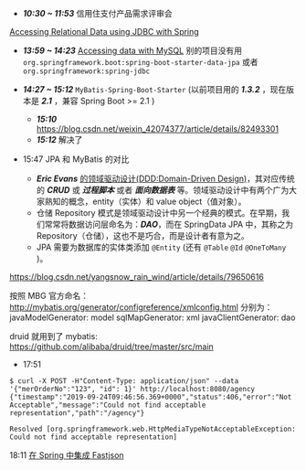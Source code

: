 * ***10:30 ~ 11:53*** 信用住支付产品需求评审会

[Accessing Relational Data using JDBC with Spring](https://spring.io/guides/gs/relational-data-access/)

* ***13:59 ~ 14:23*** [Accessing data with MySQL](https://spring.io/guides/gs/accessing-data-mysql/) 别的项目没有用 ```org.springframework.boot:spring-boot-starter-data-jpa``` 或者 ```org.springframework:spring-jdbc```
* ***14:27 ~ 15:12*** ```MyBatis-Spring-Boot-Starter``` (以前项目用的 ***1.3.2*** ，现在版本是 ***2.1*** ，兼容 Spring Boot >= 2.1 )
	* ***15:10*** https://blog.csdn.net/weixin_42074377/article/details/82493301
	* ***15:12*** 解决了

* 15:47 JPA 和 MyBatis 的对比
	* ***Eric Evans*** [的领域驱动设计(DDD:Domain-Driven Design)](https://www.jdon.com/ddd.html)，其对应传统的 ***CRUD*** 或 ***过程脚本*** 或者 ***面向数据表*** 等。领域驱动设计中有两个广为大家熟知的概念，entity（实体）和 value object（值对象）。
	* 仓储 Repository 模式是领域驱动设计中另一个经典的模式。在早期，我们常常将数据访问层命名为：***DAO***，而在 SpringData JPA 中，其称之为 Repository（仓储），这也不是巧合，而是设计者有意为之。
	* JPA 需要为数据库的实体类添加 ```@Entity``` (还有 ```@Table``` ```@Id``` ```@OneToMany``` )。

https://blog.csdn.net/yangsnow_rain_wind/article/details/79650616

按照 MBG 官方命名：http://mybatis.org/generator/configreference/xmlconfig.html
分别为：
javaModelGenerator: model
sqlMapGenerator: xml
javaClientGenerator: dao

druid 就用到了 mybatis: https://github.com/alibaba/druid/tree/master/src/main


* 17:51

```
$ curl -X POST -H"Content-Type: application/json" --data '{"merOrderNo":"123", "id": 1}' http://localhost:8080/agency
{"timestamp":"2019-09-24T09:46:56.369+0000","status":406,"error":"Not Acceptable","message":"Could not find acceptable representation","path":"/agency"}

Resolved [org.springframework.web.HttpMediaTypeNotAcceptableException: Could not find acceptable representation]
```

18:11 [在 Spring 中集成 Fastjson](https://github.com/alibaba/fastjson/wiki/%E5%9C%A8-Spring-%E4%B8%AD%E9%9B%86%E6%88%90-Fastjson)








